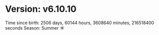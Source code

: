 # Version: v6.10.10
Time since birth: 2506 days, 60144 hours, 3608640 minutes, 216518400 seconds
Season: Summer ☀️
